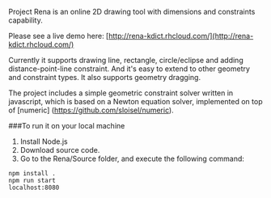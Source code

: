 Project Rena is an online 2D drawing tool with dimensions and constraints capability. 

Please see a live demo here: [http://rena-kdict.rhcloud.com/](http://rena-kdict.rhcloud.com/)

Currently it supports drawing line, rectangle, circle/eclipse and adding distance-point-line constraint. And it's easy to extend to other geometry and constraint types. It also supports geometry dragging.

The project includes a simple geometric constraint solver written in javascript, which is based on a Newton equation solver, implemented on top of [numeric] (https://github.com/sloisel/numeric).

###To run it on your local machine
1. Install Node.js
2. Download source code.
3. Go to the Rena/Source folder, and execute the following command:

```
npm install .
npm run start
localhost:8080
```
